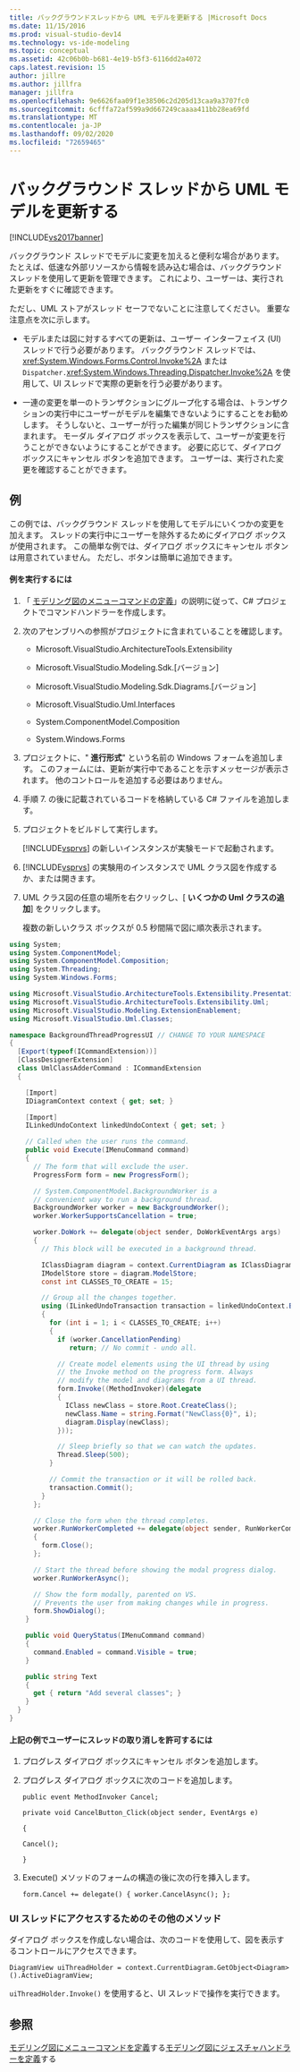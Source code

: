 ```yaml
---
title: バックグラウンドスレッドから UML モデルを更新する |Microsoft Docs
ms.date: 11/15/2016
ms.prod: visual-studio-dev14
ms.technology: vs-ide-modeling
ms.topic: conceptual
ms.assetid: 42c06b0b-b681-4e19-b5f3-6116dd2a4072
caps.latest.revision: 15
author: jillre
ms.author: jillfra
manager: jillfra
ms.openlocfilehash: 9e6626faa09f1e38506c2d205d13caa9a3707fc0
ms.sourcegitcommit: 6cfffa72af599a9d667249caaaa411bb28ea69fd
ms.translationtype: MT
ms.contentlocale: ja-JP
ms.lasthandoff: 09/02/2020
ms.locfileid: "72659465"
---
```

# <a name="update-a-uml-model-from-a-background-thread"></a>バックグラウンド スレッドから UML モデルを更新する
[!INCLUDE[vs2017banner](../includes/vs2017banner.md)]

バックグラウンド スレッドでモデルに変更を加えると便利な場合があります。 たとえば、低速な外部リソースから情報を読み込む場合は、バックグラウンド スレッドを使用して更新を管理できます。 これにより、ユーザーは、実行された更新をすぐに確認できます。

 ただし、UML ストアがスレッド セーフでないことに注意してください。 重要な注意点を次に示します。

- モデルまたは図に対するすべての更新は、ユーザー インターフェイス (UI) スレッドで行う必要があります。 バックグラウンド スレッドでは、<xref:System.Windows.Forms.Control.Invoke%2A> または `Dispatcher.`<xref:System.Windows.Threading.Dispatcher.Invoke%2A> を使用して、UI スレッドで実際の更新を行う必要があります。

- 一連の変更を単一のトランザクションにグループ化する場合は、トランザクションの実行中にユーザーがモデルを編集できないようにすることをお勧めします。 そうしないと、ユーザーが行った編集が同じトランザクションに含まれます。 モーダル ダイアログ ボックスを表示して、ユーザーが変更を行うことができないようにすることができます。 必要に応じて、ダイアログ ボックスにキャンセル ボタンを追加できます。 ユーザーは、実行された変更を確認することができます。

## <a name="example"></a>例
 この例では、バックグラウンド スレッドを使用してモデルにいくつかの変更を加えます。 スレッドの実行中にユーザーを除外するためにダイアログ ボックスが使用されます。 この簡単な例では、ダイアログ ボックスにキャンセル ボタンは用意されていません。 ただし、ボタンは簡単に追加できます。

#### <a name="to-run-the-example"></a>例を実行するには

1. 「 [モデリング図のメニューコマンドの定義](../modeling/define-a-menu-command-on-a-modeling-diagram.md)」の説明に従って、C# プロジェクトでコマンドハンドラーを作成します。

2. 次のアセンブリへの参照がプロジェクトに含まれていることを確認します。

   - Microsoft.VisualStudio.ArchitectureTools.Extensibility

   - Microsoft.VisualStudio.Modeling.Sdk.[バージョン]

   - Microsoft.VisualStudio.Modeling.Sdk.Diagrams.[バージョン]

   - Microsoft.VisualStudio.Uml.Interfaces

   - System.ComponentModel.Composition

   - System.Windows.Forms

3. プロジェクトに、" **進行形式**" という名前の Windows フォームを追加します。 このフォームには、更新が実行中であることを示すメッセージが表示されます。 他のコントロールを追加する必要はありません。

4. 手順 7. の後に記載されているコードを格納している C# ファイルを追加します。

5. プロジェクトをビルドして実行します。

    [!INCLUDE[vsprvs](../includes/vsprvs-md.md)] の新しいインスタンスが実験モードで起動されます。

6. [!INCLUDE[vsprvs](../includes/vsprvs-md.md)] の実験用のインスタンスで UML クラス図を作成するか、または開きます。

7. UML クラス図の任意の場所を右クリックし、[ **いくつかの Uml クラスの追加**] をクリックします。

   複数の新しいクラス ボックスが 0.5 秒間隔で図に順次表示されます。

```csharp
using System;
using System.ComponentModel;
using System.ComponentModel.Composition;
using System.Threading;
using System.Windows.Forms;

using Microsoft.VisualStudio.ArchitectureTools.Extensibility.Presentation;
using Microsoft.VisualStudio.ArchitectureTools.Extensibility.Uml;
using Microsoft.VisualStudio.Modeling.ExtensionEnablement;
using Microsoft.VisualStudio.Uml.Classes;

namespace BackgroundThreadProgressUI // CHANGE TO YOUR NAMESPACE
{
  [Export(typeof(ICommandExtension))]
  [ClassDesignerExtension]
  class UmlClassAdderCommand : ICommandExtension
  {

    [Import]
    IDiagramContext context { get; set; }

    [Import]
    ILinkedUndoContext linkedUndoContext { get; set; }

    // Called when the user runs the command.
    public void Execute(IMenuCommand command)
    {
      // The form that will exclude the user.
      ProgressForm form = new ProgressForm();

      // System.ComponentModel.BackgroundWorker is a
      // convenient way to run a background thread.
      BackgroundWorker worker = new BackgroundWorker();
      worker.WorkerSupportsCancellation = true;

      worker.DoWork += delegate(object sender, DoWorkEventArgs args)
      {
        // This block will be executed in a background thread.

        IClassDiagram diagram = context.CurrentDiagram as IClassDiagram;
        IModelStore store = diagram.ModelStore;
        const int CLASSES_TO_CREATE = 15;

        // Group all the changes together.
        using (ILinkedUndoTransaction transaction = linkedUndoContext.BeginTransaction("Background Updates"))
        {
          for (int i = 1; i < CLASSES_TO_CREATE; i++)
          {
            if (worker.CancellationPending)
               return; // No commit - undo all.

            // Create model elements using the UI thread by using
            // the Invoke method on the progress form. Always
            // modify the model and diagrams from a UI thread.
            form.Invoke((MethodInvoker)(delegate
            {
              IClass newClass = store.Root.CreateClass();
              newClass.Name = string.Format("NewClass{0}", i);
              diagram.Display(newClass);
            }));

            // Sleep briefly so that we can watch the updates.
            Thread.Sleep(500);
          }

          // Commit the transaction or it will be rolled back.
          transaction.Commit();
        }
      };

      // Close the form when the thread completes.
      worker.RunWorkerCompleted += delegate(object sender, RunWorkerCompletedEventArgs args)
      {
        form.Close();
      };

      // Start the thread before showing the modal progress dialog.
      worker.RunWorkerAsync();

      // Show the form modally, parented on VS.
      // Prevents the user from making changes while in progress.
      form.ShowDialog();
    }

    public void QueryStatus(IMenuCommand command)
    {
      command.Enabled = command.Visible = true;
    }

    public string Text
    {
      get { return "Add several classes"; }
    }
  }
}
```

#### <a name="to-allow-the-user-to-cancel-the-thread-in-the-example"></a>上記の例でユーザーにスレッドの取り消しを許可するには

1. プログレス ダイアログ ボックスにキャンセル ボタンを追加します。

2. プログレス ダイアログ ボックスに次のコードを追加します。

     `public event MethodInvoker Cancel;`

     `private void CancelButton_Click(object sender, EventArgs e)`

     `{`

     `Cancel();`

     `}`

3. Execute() メソッドのフォームの構造の後に次の行を挿入します。

     `form.Cancel += delegate() { worker.CancelAsync(); };`

### <a name="other-methods-of-accessing-the-ui-thread"></a>UI スレッドにアクセスするためのその他のメソッド
 ダイアログ ボックスを作成しない場合は、次のコードを使用して、図を表示するコントロールにアクセスできます。

 `DiagramView uiThreadHolder = context.CurrentDiagram.GetObject<Diagram>().ActiveDiagramView;`

 `uiThreadHolder.Invoke()` を使用すると、UI スレッドで操作を実行できます。

## <a name="see-also"></a>参照
 [モデリング図にメニューコマンドを定義](../modeling/define-a-menu-command-on-a-modeling-diagram.md)する[モデリング図にジェスチャハンドラーを定義](../modeling/define-a-gesture-handler-on-a-modeling-diagram.md)する
